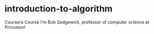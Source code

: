 # introduction-to-algorithm
Coursera Course
I'm Bob Sedgewick, professor of computer science at Princeton!
